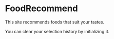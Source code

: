 # FoodRecommend

This site recommends foods that suit your tastes.

You can clear your selection history by initializing it.